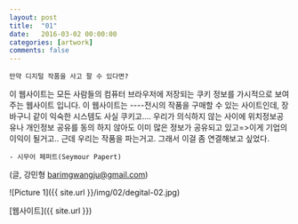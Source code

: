 ```yaml
---
layout: post
title:  "01"
date:   2016-03-02 00:00:00
categories: [artwork]
comments: false
---
```


`만약 디지털 작품을 사고 팔 수 있다면?`

이 웹사이트는 모든 사람들의 컴퓨터 브라우저에 저장되는 쿠키 정보를 가시적으로 보여주는 웹사이트 입니다.
이 웹사이트는 ----전시의 작품을 구매할 수 있는 사이트인데, 장바구니 같이 익숙한 시스템도 사실 쿠키고…. 우리가 의식하지 않는 사이에 위치정보공유나 개인정보 공유를 동의 하지 않아도 이미 많은 정보가 공유되고 있고=>이게 기업의 이익이 될거고.. 근데 우리는 작품을 파는거고. 그래서 이걸 좀 연결해보고 싶었다. 

`- 시무어 페퍼트(Seymour Papert)`

(글, 강민형 barimgwangju@gmail.com)


![Picture 1]({{ site.url }}/img/02/degital-02.jpg)


[웹사이트]({{ site.url }})

<!--more-->
